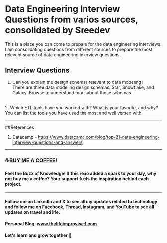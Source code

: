 # Data Engineering Interview Questions from varios sources, consolidated by Sreedev
This is a place you can come to prepare for the data engineering interviews. I am consolidating questions from different sources to prepare the most relevent source of data engineering interview questions.  

## Interview Questions

1. Can you explain the design schemas relevant to data modeling? <br> There are three data modeling design schemas: Star, Snowflake, and Galaxy. Browse to understand more about these schemas.
 <br>  
2. Which ETL tools have you worked with? What is your favorite, and why? <br> You can list the tools you have used the most and well versed with. 

---------------------------------------------------------------------------------
##References
1. Datacamp - https://www.datacamp.com/blog/top-21-data-engineering-interview-questions-and-answers
----------------------------------------------------------------------------------

### ☕[BUY ME A COFFEE](https://www.buymeacoffee.com/thelifeimprovised)!

#### Feel the Buzz of Knowledge! If this repo added a spark to your day, why not buy me a coffee? Your support fuels the inspiration behind each project.

-----------------------------------------------------------------------------------

#### Follow me on LinkedIn and X to see all my updates related to technology and follow me on Facebook, Thread, Instagram, and YouTube to see all updates on travel and life.
#### Personal Blog: www.thelifeimprovised.com
#### Let's learn and grow together 💚
